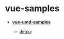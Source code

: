 # vue-samples

- **[vue-umd-samples](./vue-umd-samples)**
  - [demo](https://otary.github.io/vue-samples/vue-umd-samples/src/views/index.html): <script>引入方式
- **[vue-element-umd-samples](./vue-element-umd-samples)**
  - [demo](https://otary.github.io/vue-samples/vue-element-umd-samples/src/views/index.html): <script>引入方式

- **[vue-webpack-samples](./vue-webpack-samples)**: webpack打包方式
  - [element-starter](./vue-webpack-samples/element-starter): element-ui脚手架
    - 同步/异步
    - $emit(子组件->父组件传递参数)
    - vuex（store）